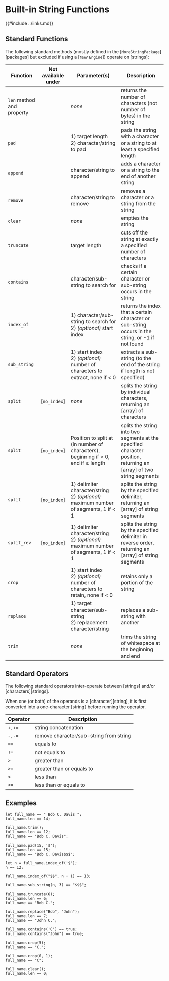Built-in String Functions
========================

{{#include ../links.md}}


Standard Functions
------------------

The following standard methods (mostly defined in the [`MoreStringPackage`][packages] but excluded if
using a [raw `Engine`]) operate on [strings]:

| Function                  | Not available under | Parameter(s)                                                                           | Description                                                                                                          |
| ------------------------- | :-----------------: | -------------------------------------------------------------------------------------- | -------------------------------------------------------------------------------------------------------------------- |
| `len` method and property |                     | _none_                                                                                 | returns the number of characters (not number of bytes) in the string                                                 |
| `pad`                     |                     | 1) target length<br/>2) character/string to pad                                        | pads the string with a character or a string to at least a specified length                                          |
| `append`                  |                     | character/string to append                                                             | adds a character or a string to the end of another string                                                            |
| `remove`                  |                     | character/string to remove                                                             | removes a character or a string from the string                                                                      |
| `clear`                   |                     | _none_                                                                                 | empties the string                                                                                                   |
| `truncate`                |                     | target length                                                                          | cuts off the string at exactly a specified number of characters                                                      |
| `contains`                |                     | character/sub-string to search for                                                     | checks if a certain character or sub-string occurs in the string                                                     |
| `index_of`                |                     | 1) character/sub-string to search for<br/>2) _(optional)_ start index                  | returns the index that a certain character or sub-string occurs in the string, or -1 if not found                    |
| `sub_string`              |                     | 1) start index<br/>2) _(optional)_ number of characters to extract, none if < 0        | extracts a sub-string (to the end of the string if length is not specified)                                          |
| `split`                   |    [`no_index`]     | _none_                                                                                 | splits the string by individual characters, returning an [array] of characters                                       |
| `split`                   |    [`no_index`]     | Position to split at (in number of characters), beginning if < 0, end if ≥ length      | splits the string into two segments at the specified character position, returning an [array] of two string segments |
| `split`                   |    [`no_index`]     | 1) delimiter character/string<br/>2) _(optional)_ maximum number of segments, 1 if < 1 | splits the string by the specified delimiter, returning an [array] of string segments                                |
| `split_rev`               |    [`no_index`]     | 1) delimiter character/string<br/>2) _(optional)_ maximum number of segments, 1 if < 1 | splits the string by the specified delimiter in reverse order, returning an [array] of string segments               |
| `crop`                    |                     | 1) start index<br/>2) _(optional)_ number of characters to retain, none if < 0         | retains only a portion of the string                                                                                 |
| `replace`                 |                     | 1) target character/sub-string<br/>2) replacement character/string                     | replaces a sub-string with another                                                                                   |
| `trim`                    |                     | _none_                                                                                 | trims the string of whitespace at the beginning and end                                                              |


Standard Operators
------------------

The following standard operators inter-operate between [strings] and/or [characters][strings].

When one (or both) of the operands is a [character][string], it is first converted into a
one-character [string] before running the operator.

| Operator  | Description                             |
| --------- | --------------------------------------- |
| `+`, `+=` | string concatenation                    |
| `-`, `-=` | remove character/sub-string from string |
| `==`      | equals to                               |
| `!=`      | not equals to                           |
| `>`       | greater than                            |
| `>=`      | greater than or equals to               |
| `<`       | less than                               |
| `<=`      | less than or equals to                  |


Examples
--------

```rust,no_run
let full_name == " Bob C. Davis ";
full_name.len == 14;

full_name.trim();
full_name.len == 12;
full_name == "Bob C. Davis";

full_name.pad(15, '$');
full_name.len == 15;
full_name == "Bob C. Davis$$$";

let n = full_name.index_of('$');
n == 12;

full_name.index_of("$$", n + 1) == 13;

full_name.sub_string(n, 3) == "$$$";

full_name.truncate(6);
full_name.len == 6;
full_name == "Bob C.";

full_name.replace("Bob", "John");
full_name.len == 7;
full_name == "John C.";

full_name.contains('C') == true;
full_name.contains("John") == true;

full_name.crop(5);
full_name == "C.";

full_name.crop(0, 1);
full_name == "C";

full_name.clear();
full_name.len == 0;
```
